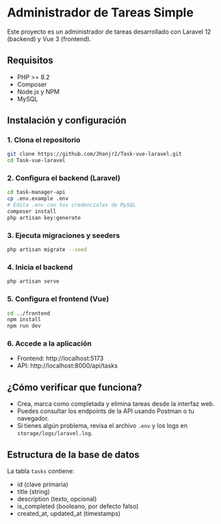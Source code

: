 # Administrador de Tareas Simple

Este proyecto es un administrador de tareas desarrollado con Laravel 12 (backend) y Vue 3 (frontend).

## Requisitos
- PHP >= 8.2
- Composer
- Node.js y NPM
- MySQL

## Instalación y configuración

### 1. Clona el repositorio
```sh
git clone https://github.com/Jhonjr2/Task-vue-laravel.git
cd Task-vue-laravel
```

### 2. Configura el backend (Laravel)
```sh
cd task-manager-api
cp .env.example .env
# Edita .env con tus credenciales de MySQL
composer install
php artisan key:generate
```

### 3. Ejecuta migraciones y seeders
```sh
php artisan migrate --seed
```

### 4. Inicia el backend
```sh
php artisan serve
```

### 5. Configura el frontend (Vue)
```sh
cd ../frontend
npm install
npm run dev
```

### 6. Accede a la aplicación
- Frontend: http://localhost:5173
- API: http://localhost:8000/api/tasks

## ¿Cómo verificar que funciona?
- Crea, marca como completada y elimina tareas desde la interfaz web.
- Puedes consultar los endpoints de la API usando Postman o tu navegador.
- Si tienes algún problema, revisa el archivo `.env` y los logs en `storage/logs/laravel.log`.

## Estructura de la base de datos
La tabla `tasks` contiene:
- id (clave primaria)
- title (string)
- description (texto, opcional)
- is_completed (booleano, por defecto falso)
- created_at, updated_at (timestamps)
